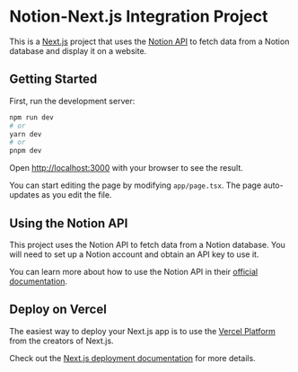 # Notion-Next.js Integration Project

This is a [Next.js](https://nextjs.org/) project that uses the [Notion API](https://developers.notion.com/) to fetch data from a Notion database and display it on a website.

## Getting Started

First, run the development server:

```bash
npm run dev
# or
yarn dev
# or
pnpm dev
```

Open [http://localhost:3000](http://localhost:3000/) with your browser to see the result.

You can start editing the page by modifying `app/page.tsx`. The page auto-updates as you edit the file.

Using the Notion API
--------------------

This project uses the Notion API to fetch data from a Notion database. You will need to set up a Notion account and obtain an API key to use it.

You can learn more about how to use the Notion API in their [official documentation](https://developers.notion.com/docs/getting-started).

Deploy on Vercel
----------------

The easiest way to deploy your Next.js app is to use the [Vercel Platform](https://vercel.com/new?utm_medium=default-template&filter=next.js&utm_source=create-next-app&utm_campaign=create-next-app-readme) from the creators of Next.js.

Check out the [Next.js deployment documentation](https://nextjs.org/docs/deployment) for more details.